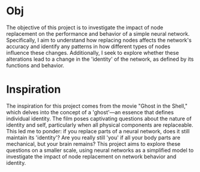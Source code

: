 # Obj
The objective of this project is to investigate the impact of node replacement on the performance and behavior of a simple neural network. Specifically, I aim to understand how replacing nodes affects the network's accuracy and identify any patterns in how different types of nodes influence these changes. Additionally, I seek to explore whether these alterations lead to a change in the 'identity' of the network, as defined by its functions and behavior.

# Inspiration
The inspiration for this project comes from the movie "Ghost in the Shell," which delves into the concept of a 'ghost'—an essence that defines individual identity. The film poses captivating questions about the nature of identity and self, particularly when all physical components are replaceable. This led me to ponder: if you replace parts of a neural network, does it still maintain its 'identity'? Are you really still 'you' if all your body parts are mechanical, but your brain remains? This project aims to explore these questions on a smaller scale, using neural networks as a simplified model to investigate the impact of node replacement on network behavior and identity.

